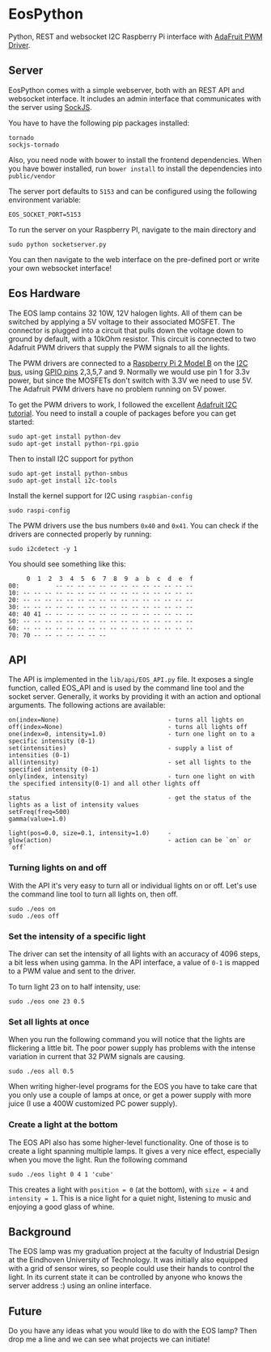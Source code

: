 # EosPython
Python, REST and websocket I2C Raspberry Pi interface with [AdaFruit PWM Driver](http://www.adafruit.com/products/815).

## Server
EosPython comes with a simple webserver, both with an REST API and websocket interface. It includes an admin interface 
that communicates with the server using [SockJS](http://sockjs.org).

You have to have the following pip packages installed:

    tornado
    sockjs-tornado

Also, you need node with bower to install the frontend dependencies. When you have bower installed, run `bower install`
to install the dependencies into `public/vendor`

The server port defaults to `5153` and can be configured using the following environment variable:

    EOS_SOCKET_PORT=5153
    
To run the server on your Raspberry PI, navigate to the main directory and

    sudo python socketserver.py

You can then navigate to the web interface on the pre-defined port or write your own websocket interface!

## Eos Hardware
The EOS lamp contains 32 10W, 12V halogen lights. All of them can be switched by applying a 5V voltage to their 
associated MOSFET. The connector is plugged into a circuit that pulls down the voltage down to ground by default, 
with a 10kOhm resistor. This circuit is connected to two Adafruit PWM drivers that supply the PWM signals to all the 
lights.

The PWM drivers are connected to a [Raspberry Pi 2 Model B](https://www.raspberrypi.org/products/raspberry-pi-2-model-b/) 
on the [I2C bus](http://en.wikipedia.org/wiki/I%C2%B2C), using [GPIO pins](http://pi.gadgetoid.com/pinout)
2,3,5,7 and 9. Normally we would use pin 1 for 3.3v power, but since the MOSFETs don't switch with 3.3V we need to use
5V. The Adafruit PWM drivers have no problem running on 5V power.

To get the PWM drivers to work, I followed the excellent 
[Adafruit I2C tutorial](https://learn.adafruit.com/adafruits-raspberry-pi-lesson-4-gpio-setup/overview). You need to
install a couple of packages before you can get started:

    sudo apt-get install python-dev
    sudo apt-get install python-rpi.gpio
    
Then to install I2C support for python

    sudo apt-get install python-smbus
    sudo apt-get install i2c-tools
    
Install the kernel support for I2C using `raspbian-config`

    sudo raspi-config
 

The PWM drivers use the bus numbers `0x40` and `0x41`. You can check if the drivers are connected properly by running:

    sudo i2cdetect -y 1
    
You should see something like this:

         0  1  2  3  4  5  6  7  8  9  a  b  c  d  e  f
    00:          -- -- -- -- -- -- -- -- -- -- -- -- --
    10: -- -- -- -- -- -- -- -- -- -- -- -- -- -- -- --
    20: -- -- -- -- -- -- -- -- -- -- -- -- -- -- -- --
    30: -- -- -- -- -- -- -- -- -- -- -- -- -- -- -- --
    40: 40 41 -- -- -- -- -- -- -- -- -- -- -- -- -- --
    50: -- -- -- -- -- -- -- -- -- -- -- -- -- -- -- --
    60: -- -- -- -- -- -- -- -- -- -- -- -- -- -- -- --
    70: 70 -- -- -- -- -- -- --


## API
The API is implemented in the `lib/api/EOS_API.py` file. It exposes a single function, called EOS_API and is used by
the command line tool and the socket server. Generally, it works by providing it with an action and optional
arguments. The following actions are available:

    on(index=None)                              - turns all lights on
    off(index=None)                             - turns all lights off
    one(index=0, intensity=1.0)                 - turn one light on to a specific intensity (0-1)
    set(intensities)                            - supply a list of intensities (0-1)
    all(intensity)                              - set all lights to the specified intensity (0-1)
    only(index, intensity)                      - turn one light on with the specified intensity(0-1) and all other lights off
    
    status                                      - get the status of the lights as a list of intensity values
    setFreq(freq=500)
    gamma(value=1.0)

    light(pos=0.0, size=0.1, intensity=1.0)     - 
    glow(action)                                - action can be `on` or `off`
    
### Turning lights on and off
With the API it's very easy to turn all or individual lights on or off. Let's use the command line tool to turn all
lights on, then off.

    sudo ./eos on
    sudo ./eos off
    
### Set the intensity of a specific light
The driver can set the intensity of all lights with an accuracy of 4096 steps, a bit less when using gamma. In the
API interface, a value of `0-1` is mapped to a PWM value and sent to the driver. 

To turn light 23 on to half intensity, use:

    sudo ./eos one 23 0.5
    
### Set all lights at once

When you run the following command you will notice that the lights are flickering a little bit. The poor power
supply has problems with the intense variation in current that 32 PWM signals are causing.

    sudo ./eos all 0.5
    
When writing higher-level programs for the EOS you have to take care that you only use a couple of lamps at once, 
or get a power supply with more juice (I use a 400W customized PC power supply).

### Create a light at the bottom
The EOS API also has some higher-level functionality. One of those is to create a light spanning multiple lamps.
It gives a very nice effect, especially when you move the light. Run the following command

    sudo ./eos light 0 4 1 'cube'
    
This creates a light with `position = 0` (at the bottom), with `size = 4` and `intensity = 1`. This is a nice light 
for a quiet night, listening to music and enjoying a good glass of whine.


## Background
The EOS lamp was my graduation project at the faculty of Industrial Design at the Eindhoven University of Technology.
It was initially also equipped with a grid of sensor wires, so people could use their hands to control the light. 
In its current state it can be controlled by anyone who knows the server address :) using an online interface.

## Future
Do you have any ideas what you would like to do with the EOS lamp? Then drop me a line and we can see what projects we
can initiate!
